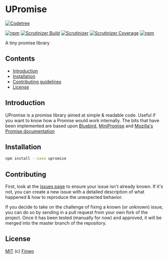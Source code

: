 UPromise
========

[![Codetree](https://codetree.com/images/managed-with-codetree.svg)](https://codetree.com/projects/gX1r)

[![npm](https://img.shields.io/npm/v/upromise.svg?style=flat-square)](https://npmjs.com/package/upromise/)
[![Scrutinizer Build](https://img.shields.io/scrutinizer/build/g/finwo/js-upromise.svg?style=flat-square)](https://scrutinizer-ci.com/g/finwo/js-upromise/)
[![Scrutinizer](https://img.shields.io/scrutinizer/g/finwo/js-upromise.svg?style=flat-square)](https://scrutinizer-ci.com/g/finwo/js-upromise/)
[![Scrutinizer Coverage](https://img.shields.io/scrutinizer/coverage/g/finwo/js-upromise.svg?style=flat-square)](https://scrutinizer-ci.com/g/finwo/js-upromise/)
[![npm](https://img.shields.io/npm/l/upromise.svg?style=flat-square)](https://npmjs.com/package/upromise/)

A tiny promise library

## Contents

- [Introduction](#introduction)
- [Installation](#installation)
- [Contributing guidelines](#contributing)
- [License](#license)

## Introduction

UPromise is a promise library aimed at simple & readable code. Useful if you want to know how a Promise would work internally.
The bits that have been implemented are based upon [Bluebird](https://github.com/petkaantonov/bluebird), [MiniPromise](https://gist.github.com/finwo/dc2f148ad937454d988f0b43807fca38) and [Mozilla's Promise documentation](https://developer.mozilla.org/en-US/docs/Web/JavaScript/Reference/Global_Objects/Promise)

## Installation

```sh
npm install --save upromise
```

## Contributing

First, look at the [issues page](https://github.com/finwo/js-simple-ee/issues) to ensure your issue isn't already known. If it's not, you can create a new issue with a detailed description of what happened & how to reproduce the unexpected behavior.

If you decide to take on the challenge of fixing a known (or unknown) issue, you can do so by sending in a pull request from your own fork of the project. Once it has been tested (manually for now) and approved, it will be merged into the master branch of the repository.

## License

[MIT](https://github.com/finwo/js-simple-ee/blob/master/LICENSE.md) (c) [Finwo](https://github.com/finwo)
